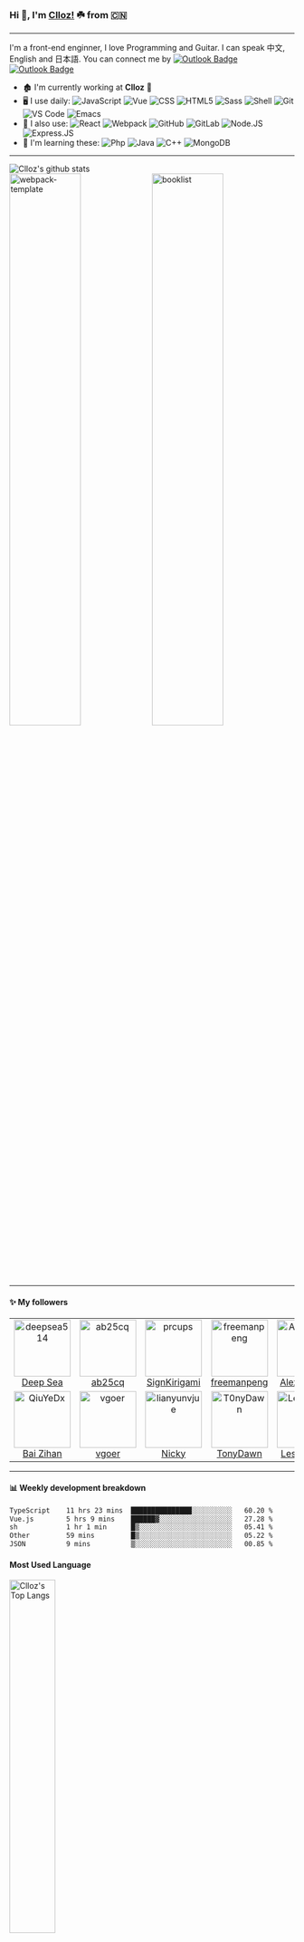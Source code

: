 ### Hi 👋, I'm [Clloz!](https://www.clloz.com) ☘️ from 🇨🇳
----------

I'm a front-end enginner, I love Programming and Guitar. I can speak 中文, English and 日本語.
You can connect me by 
[![Outlook Badge](https://img.shields.io/badge/-clloz@outlook.com-137ad1?style=plastic&logo=microsoft-outlook&logoColor=white&link=mailto:clloz@outlook.com)](mailto:clloz@outlook.com)
[![Outlook Badge](https://img.shields.io/badge/-clloz1992@gmail.com-c14438?style=plastic&logo=Gmail&logoColor=white&link=mailto:clloz1992@gmail.com)](mailto:clloz1992@gmail.com)

- 🏚 I'm currently working at **Clloz** 🦄
- 🖥 I use daily:
  ![JavaScript](https://img.shields.io/badge/-JavaScript-black?style=plastic&logo=javascript)
  ![Vue](https://img.shields.io/badge/-Vue.js-54bf8e?style=plastic&logo=vue.js&logoColor=white)
  ![CSS](https://img.shields.io/badge/-CSS-1e74b4?style=plastic&logo=css3&logoColor=white)
  ![HTML5](https://img.shields.io/badge/-HTML5-E34F26?style=plastic&logo=html5&logoColor=white)
  ![Sass](https://img.shields.io/badge/-Sass-ca6899?style=plastic&logo=sass&logoColor=white)
  ![Shell](https://img.shields.io/badge/-Shell-blasck?style=plastic&logo=Shell)
  ![Git](https://img.shields.io/badge/-Git-black?style=plastic&logo=git)
  ![VS Code](https://img.shields.io/badge/-VS%20Code-007ACC?style=plastic&logo=visual-studio-code)
  ![Emacs](https://img.shields.io/badge/-Emacs-7f5db4?style=plastic&logo=gnu-emacs&logoColor=white)
- 🎸 I also use:
  ![React](https://img.shields.io/badge/-React-67dbf9?style=plastic&logo=react&logoColor=white)
  ![Webpack](https://img.shields.io/badge/-Webpack-8dd6f9?style=plastic&logo=webpack&logoColor=222222)
  ![GitHub](https://img.shields.io/badge/-GitHub-181717?style=plastic&logo=github)
  ![GitLab](https://img.shields.io/badge/-GitLab-FCA121?style=plastic&logo=gitlab)
  ![Node.JS](https://img.shields.io/badge/-Node.JS-black?style=plastic&logo=Node.js) 
  ![Express.JS](https://img.shields.io/badge/-Express.JS-c7b198?style=plastic&logo=Express.JS) 
- 🌱 I'm learning these:
  ![Php](https://img.shields.io/badge/-php-394989?style=plastic&logo=php) 
  ![Java](https://img.shields.io/badge/-java-3f4441?style=plastic&logo=java)
  ![C++](https://img.shields.io/badge/-C++-00599C?style=plastic&logo=c)
  ![MongoDB](https://img.shields.io/badge/-MongoDB-black?style=plastic&logo=mongodb)
  
-------

<img alt="Clloz's github stats" style="display: inline-block;" src="https://github-readme-stats.vercel.app/api?username=Clloz&show_icons=true&theme=dark">

<br />
<a href="https://github.com/Clloz/webpack-template"><img alt="webpack-template" style="display: inline-block; width: 50%;" src="https://github-readme-stats.vercel.app/api/pin/?username=Clloz&repo=webpack-template&show_icons=true&theme=dark"></a><a href="https://github.com/Clloz/booklist"><img alt="booklist" style="display: inline-block; width: 50%;" src="https://github-readme-stats.vercel.app/api/pin/?username=Clloz&repo=booklist&show_icons=true&theme=dark"></a>

-------
#### :sparkles: My followers
<!--START_SECTION:top-followers-->
<table>
  <tr>
    <td align="center">
      <a href="https://github.com/deepsea514">
        <img src="https://avatars2.githubusercontent.com/u/74522790" width="100px;" alt="deepsea514"/>
      </a>
      <br />
      <a href="https://github.com/deepsea514">Deep Sea</a>
    </td>
    <td align="center">
      <a href="https://github.com/ab25cq">
        <img src="https://avatars2.githubusercontent.com/u/3233635" width="100px;" alt="ab25cq"/>
      </a>
      <br />
      <a href="https://github.com/ab25cq">ab25cq</a>
    </td>
    <td align="center">
      <a href="https://github.com/prcups">
        <img src="https://avatars2.githubusercontent.com/u/20960986" width="100px;" alt="prcups"/>
      </a>
      <br />
      <a href="https://github.com/prcups">SignKirigami</a>
    </td>
    <td align="center">
      <a href="https://github.com/freemanpeng">
        <img src="https://avatars2.githubusercontent.com/u/37547040" width="100px;" alt="freemanpeng"/>
      </a>
      <br />
      <a href="https://github.com/freemanpeng">freemanpeng</a>
    </td>
    <td align="center">
      <a href="https://github.com/AlexStacker">
        <img src="https://avatars2.githubusercontent.com/u/7822744" width="100px;" alt="AlexStacker"/>
      </a>
      <br />
      <a href="https://github.com/AlexStacker">AlexStacker</a>
    </td>
    <td align="center">
      <a href="https://github.com/sedationh">
        <img src="https://avatars2.githubusercontent.com/u/56129212" width="100px;" alt="sedationh"/>
      </a>
      <br />
      <a href="https://github.com/sedationh">Holden Hu</a>
    </td>
    <td align="center">
      <a href="https://github.com/Vanisper">
        <img src="https://avatars2.githubusercontent.com/u/55046983" width="100px;" alt="Vanisper"/>
      </a>
      <br />
      <a href="https://github.com/Vanisper">Vanisper</a>
    </td>
  </tr>
  <tr>
    <td align="center">
      <a href="https://github.com/QiuYeDx">
        <img src="https://avatars2.githubusercontent.com/u/71062076" width="100px;" alt="QiuYeDx"/>
      </a>
      <br />
      <a href="https://github.com/QiuYeDx">Bai Zihan</a>
    </td>
    <td align="center">
      <a href="https://github.com/vgoer">
        <img src="https://avatars2.githubusercontent.com/u/97332512" width="100px;" alt="vgoer"/>
      </a>
      <br />
      <a href="https://github.com/vgoer">vgoer</a>
    </td>
    <td align="center">
      <a href="https://github.com/lianyunvjue">
        <img src="https://avatars2.githubusercontent.com/u/39094541" width="100px;" alt="lianyunvjue"/>
      </a>
      <br />
      <a href="https://github.com/lianyunvjue">Nicky</a>
    </td>
    <td align="center">
      <a href="https://github.com/T0nyDawn">
        <img src="https://avatars2.githubusercontent.com/u/64949641" width="100px;" alt="T0nyDawn"/>
      </a>
      <br />
      <a href="https://github.com/T0nyDawn">TonyDawn</a>
    </td>
    <td align="center">
      <a href="https://github.com/LesslsMore">
        <img src="https://avatars2.githubusercontent.com/u/39825147" width="100px;" alt="LesslsMore"/>
      </a>
      <br />
      <a href="https://github.com/LesslsMore">LesslsMore</a>
    </td>
    <td align="center">
      <a href="https://github.com/EVINK">
        <img src="https://avatars2.githubusercontent.com/u/14816851" width="100px;" alt="EVINK"/>
      </a>
      <br />
      <a href="https://github.com/EVINK">EvinK</a>
    </td>
    <td align="center">
      <a href="https://github.com/Ian-HL">
        <img src="https://avatars2.githubusercontent.com/u/13363533" width="100px;" alt="Ian-HL"/>
      </a>
      <br />
      <a href="https://github.com/Ian-HL">HL-Ian</a>
    </td>
  </tr>
</table>
<!--END_SECTION:top-followers-->

-------
#### :bar_chart: Weekly development breakdown
<!--START_SECTION:waka-->

```txt
TypeScript    11 hrs 23 mins  ███████████████░░░░░░░░░░   60.20 %
Vue.js        5 hrs 9 mins    ██████▓░░░░░░░░░░░░░░░░░░   27.28 %
sh            1 hr 1 min      █▒░░░░░░░░░░░░░░░░░░░░░░░   05.41 %
Other         59 mins         █▒░░░░░░░░░░░░░░░░░░░░░░░   05.22 %
JSON          9 mins          ▒░░░░░░░░░░░░░░░░░░░░░░░░   00.85 %
```

<!--END_SECTION:waka-->

#### Most Used Language
<img alt="Clloz's Top Langs" width=40% src="https://github-readme-stats.vercel.app/api/top-langs/?username=Clloz&layout=compact&show_icons=true&theme=vue-dark">